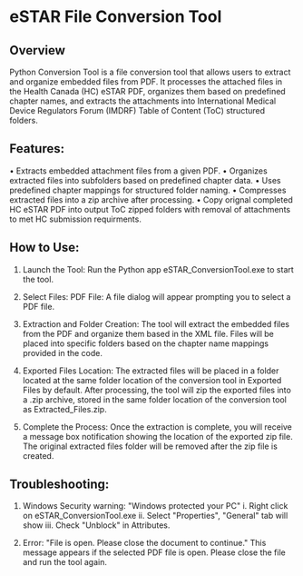 # eSTAR File Conversion Tool

## Overview
Python Conversion Tool is a file conversion tool that allows users to extract and organize embedded files from PDF. It processes the attached files in the Health Canada (HC) eSTAR PDF, organizes them based on predefined chapter names, and extracts the attachments into International Medical Device Regulators Forum (IMDRF) Table of Content (ToC) structured folders.

## Features:

•	Extracts embedded attachment files from a given PDF.
•	Organizes extracted files into subfolders based on predefined chapter data.
•	Uses predefined chapter mappings for structured folder naming.
•	Compresses extracted files into a zip archive after processing.
•	Copy orignal completed HC eSTAR PDF into output ToC zipped folders with removal of attachments to met HC submission requirments.


## How to Use:
1.	Launch the Tool:
     Run the Python app eSTAR_ConversionTool.exe to start the tool.
  	
2.	Select Files:
     PDF File: A file dialog will appear prompting you to select a PDF file.
  	
3.	Extraction and Folder Creation:
     The tool will extract the embedded files from the PDF and organize them based in the XML file.
     Files will be placed into specific folders based on the chapter name mappings provided in the code.
  	
4.	Exported Files Location:
     The extracted files will be placed in a folder located at the same folder location of the conversion tool in Exported Files by default.
     After processing, the tool will zip the exported files into a .zip archive, stored in the same folder location of the conversion tool as Extracted_Files.zip.
  	
5.	Complete the Process:
     Once the extraction is complete, you will receive a message box notification showing the location of the exported zip file.
     The original extracted files folder will be removed after the zip file is created.

## Troubleshooting:
1.	Windows Security warning: "Windows protected your PC"
     i.   Right click on eSTAR_ConversionTool.exe
  	ii.  Select "Properties", "General" tab will show
  	iii. Check "Unblock" in Attributes.
   
3.	Error: "File is open. Please close the document to continue."
     This message appears if the selected PDF file is open. Please close the file and run the tool again.
  	




